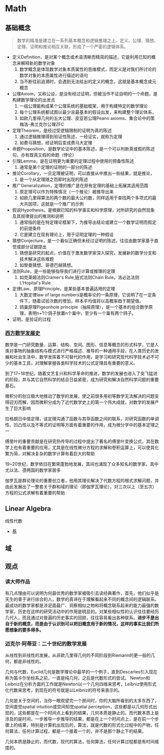 # Math

## 基础概念
> 数学的精准是建立在一系列基本概念和逻辑推理之上。定义、公理、猜想、定理、证明和推论相互关联，形成了一个严密的逻辑体系。

- 定义Definition，是对某个概念或术语清晰而精简的描述，它是利用已知的概念来解释新的数学对象
    1. 数学概念是体现数学对象本质属性的思维模式，而定义是对我们所讨论的数学对象的本质属性进行描述的语句
    2. 当不断往前追溯时，会遇到无法给出的定义的概念，这就是基本概念或元概念
- 公理Axiom，又称公设，是没有经过证明，但被当作不证自明的一个命题，是构建数学理论的出发点
    1. 一组公理能构成某个公理系统的基础框架，用于构建特定的数学理论
    2. 每个公理系统都试图以最少且最基本的假设出发，来构建整个理论体系，
    3. 如欧几里得几何的五大公理、皮亚若公理Peano axioms、集合论中的策梅洛-弗兰克尔公理ZFC    
- 定理Theorem，是经过受逻辑限制的证明为真的陈述
    1. 通过逻辑推理得到验证性陈述，一经证实，就称为定理
    2. 如费马猜想，经证明后变成费马大定理
- 命题Proposition，是数学论证中的基本陈述，是一个可以判断真或假的陈述句，亦有既真又假的命题（悖论）
- 引理Lemma，是在证明更为重要的定理过程中使用的预备性陈述
    1. 通常是某个定理的证明的一部分的陈述
- 推论Corollary，一旦定理被证明，可以直接从中推出一些结果，就是推论，
    1. 是一个从定理随之而即时出现的陈述
- 推广Generalization，定理的推广是在原有定理的基础上拓展其适用范围
    1. 原定理可以作为特殊情况（一个推论）被推导出来
    2. 如欧几里得算法的两个数的最大公约数，同样适用于查找两个多项式的最大共因项，这就是一个推广的示例
- 假说Hypothesis，是根据已知的科学事实和科学原理，对所研究的自然现象及其规律提出的推测和说明
    1. 通常指的是在特定理论框架下，为推导出结论或建立一个数学证明而假定的前提条件
    2. 它是建立在现有理论上，用于证明定理的一种假设
- 猜想Conjecture，是一个看似正确但未经过证明的陈述，往往由数学家基于直觉或部分证据提出
    1. 猜想是研究的起点，价值在于激发数学家深入探究，发展新的数学分支和技术解决这些难题
    2. 如黎曼猜想、哥德巴赫猜想。
- 法则Rule，是一些能够指导我们进行计算或推理的定理
    1. 如克莱姆法则Cramer's Rule,链式法则Chain Rule，洛必达法则L'Hopital's Rule
- 定律Law、原理Principle，是某些基本普遍适用的定理
    1. 大数定律law of large numbers是概率论的一条原理，它说明了在一定条件下，随着试验次数的增加，样本平均值将以高概率趋于期望值。
    2. 鸽巢原理Pigeonhole principle（抽屉原理），是一个基本的组合数学原理，表明n+1个鸽子放置n个巢中，至少有一个巢有两个鸽子。
- 证明，是验证的过程

### [西方数学发展史](https://mp.weixin.qq.com/s/38OPkhjaLuVXkXORGYOnfw)

数学是一门研究数量、运算、结构、空间、图形、信息等概念的形式科学，它是人类对事物的抽象结构与模式进行严格描述、推导的一种通用手段，在人类历史的发展和社会生活中，数学发挥着不可替代的作用，是学习和研究现代科学技术必不可少的基本工具，对理解掌握各类科学技术的公式定理具有重要的意义。

到了17~18世纪，随着文艺复兴和科学革命的推进，数学的发展也进入了突飞猛进的阶段，并与其它自然科学的结合日益紧密，成为研究和解决自然科学问题的重要基石。

微积分的创立极大地推动了数学的发展，使之前很多用初等数学无法解决的问题变得迎刃而解，因而微积分成为了近代数学史上的第一个伟大成就，对数学的发展产生了巨大影响

拉格朗日中值定理，该定理沟通了函数与其导函数之间的联系，对研究函数的单调性、凹凸性以及不等式的证明等方面有着重要的作用，成为微分学中的基本定理之一

傅里叶的重要贡献是在研究热传导的过程中提出了著名的傅里叶变换公式，其在数学上也有着重要的应用，尤其是在线性微分方程的求解和卷积运算上，可以使其化繁为简，对解决复杂的数学计算有着巨大的帮助

19~20世纪，数学依旧在繁荣蓬勃地发展，其间也涌现了众多知名的数学家，其中尤以法、德两国的数学家居多

伽罗瓦是群论理论的重要创立者，他用其理论解决了代数方程的根式求解问题，并由此发展出了一整套关于群和域的理论（即伽罗瓦理论），对三次以上（至五次）方程的公式求解有着重要的帮助

## Linear Algebra

线性代数

- [基](https://www.douban.com/note/774496194/)

## 域

## 观点

### 读大师作品

有几点理由可以说明为何最优秀的数学家被吸引去读经典著作，首先，他们似乎是天生的善于进行综合的人，数学的真谛在于理解看起来不同的概念间的逻辑联系。最成功的数学家都是涉足面最广、洞察相似之物和将概念联系起来的能力最强的数学家。历史在这样的研究活动中的作用是明显的。对某些相似性的认识往往要经历几代人，而且通过对普遍的历史事实的回顾，往往容易看出各种联系。**进步不是出自于新的概念，而是由于认识到可以把旧概念用于新的情况，这样的事实比我们所愿想象的要多得多。**

### 迈克尔·阿蒂亚：二十世纪的数学发展

从线性到非线性的发展，从非欧几里得几何的不同阶段到Riemann的更一般的几何，都是非线性的。

几何与代数，Euclid几何是数学理论中最早的一个例子，直到Descartes引入现在称为笛卡尔坐标系之前，一直是纯几何，之后是代数形式的尝试。
Newton和Leibniz在分析方面的工作就是Newton以一个几何四维来思考，Leibniz使用形式化代数来思考，到现在的符号就是以Leibniz的符号来表示的。

几何是关于空间的，当你一眼观望完一个房间时，你的大脑所看到的太多东西了，空间直觉spatial intuition或空间知觉spatial perception，这些都是以几何形式出现的。这些都是在一个时间点上看到的结果，几何本质是静止的。而代数本质上是涉及的是时间，一步推导一步推导的结果，都是在上一个时间点上，是在前一个步骤上的结果，特别是计算机出现后的，算法，就是代数的形式化过程中的产物，任何算法，任何计算过程，都是一个接着一个的，并不是那个静止下的结果。

几何本质是静止的，而代数，现代的算法，任何算法，任何计算过程都是有时间维度的。